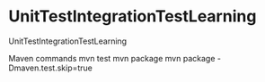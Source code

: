 # UnitTestIntegrationTestLearning
UnitTestIntegrationTestLearning


Maven commands
mvn test
mvn package
mvn package -Dmaven.test.skip=true